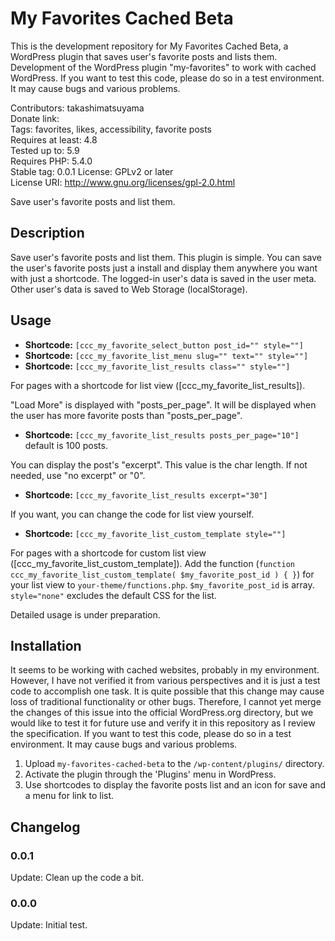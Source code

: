 # My Favorites Cached Beta

This is the development repository for My Favorites Cached Beta, a WordPress plugin that saves user's favorite posts and lists them. Development of the WordPress plugin "my-favorites" to work with cached WordPress. If you want to test this code, please do so in a test environment. It may cause bugs and various problems.

Contributors: takashimatsuyama  
Donate link:  
Tags: favorites, likes, accessibility, favorite posts  
Requires at least: 4.8  
Tested up to: 5.9  
Requires PHP: 5.4.0  
Stable tag: 0.0.1 
License: GPLv2 or later  
License URI: http://www.gnu.org/licenses/gpl-2.0.html

Save user's favorite posts and list them.

## Description

Save user's favorite posts and list them.
This plugin is simple. You can save the user's favorite posts just a install and display them anywhere you want with just a shortcode.
The logged-in user's data is saved in the user meta. Other user's data is saved to Web Storage (localStorage).

## Usage

- **Shortcode:** `[ccc_my_favorite_select_button post_id="" style=""]`
- **Shortcode:** `[ccc_my_favorite_list_menu slug="" text="" style=""]`
- **Shortcode:** `[ccc_my_favorite_list_results class="" style=""]`

For pages with a shortcode for list view ([ccc_my_favorite_list_results]).

"Load More" is displayed with "posts_per_page".
It will be displayed when the user has more favorite posts than "posts_per_page".

- **Shortcode:** `[ccc_my_favorite_list_results posts_per_page="10"]` default is 100 posts.

You can display the post's "excerpt".
This value is the char length.
If not needed, use "no excerpt" or "0".

- **Shortcode:** `[ccc_my_favorite_list_results excerpt="30"]`

If you want, you can change the code for list view yourself.

- **Shortcode:** `[ccc_my_favorite_list_custom_template style=""]`

For pages with a shortcode for custom list view ([ccc_my_favorite_list_custom_template]).
Add the function (`function ccc_my_favorite_list_custom_template( $my_favorite_post_id ) { }`) for your list view to `your-theme/functions.php`.
`$my_favorite_post_id` is array.
`style="none"` excludes the default CSS for the list.

Detailed usage is under preparation.

## Installation

It seems to be working with cached websites, probably in my environment. However, I have not verified it from various perspectives and it is just a test code to accomplish one task.  It is quite possible that this change may cause loss of traditional functionality or other bugs.
Therefore, I cannot yet merge the changes of this issue into the official WordPress.org directory, but we would like to test it for future use and verify it in this repository as I review the specification.
If you want to test this code, please do so in a test environment. It may cause bugs and various problems.

1. Upload `my-favorites-cached-beta` to the `/wp-content/plugins/` directory.
2. Activate the plugin through the 'Plugins' menu in WordPress.
3. Use shortcodes to display the favorite posts list and an icon for save and a menu for link to list.

## Changelog

### 0.0.1

Update: Clean up the code a bit.

### 0.0.0

Update: Initial test.
